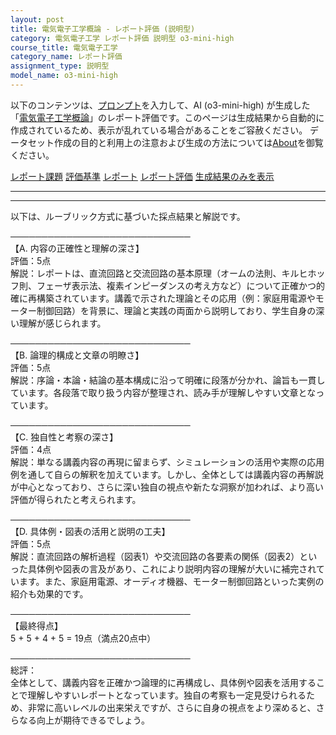 ```yaml
---
layout: post
title: 電気電子工学概論 - レポート評価 (説明型)
category: 電気電子工学 レポート評価 説明型 o3-mini-high
course_title: 電気電子工学
category_name: レポート評価
assignment_type: 説明型
model_name: o3-mini-high
---
```


以下のコンテンツは、[プロンプト](https://github.com/takedatoshiyuki/synthetic_assignments/tree/main/generated/電気電子工学/o3-mini-high/prompt_レポート評価-説明型.md)を入力して、AI (o3-mini-high) が生成した「[電気電子工学概論](/contents/電気電子工学/)」のレポート評価です。このページは生成結果から自動的に作成されているため、表示が乱れている場合があることをご容赦ください。
データセット作成の目的と利用上の注意および生成の方法については[About](/About)を御覧ください。

[レポート課題](../レポート課題-説明型)
[評価基準](../評価基準-説明型)
[レポート](../レポート-説明型)
[レポート評価](../レポート評価-説明型)
[生成結果のみを表示](https://github.com/takedatoshiyuki/synthetic_assignments/tree/main/generated/電気電子工学/o3-mini-high/レポート評価-説明型.md)
  

***
***
  
以下は、ルーブリック方式に基づいた採点結果と解説です。

─────────────────────────────  
【A. 内容の正確性と理解の深さ】  
評価：5点  
解説：レポートは、直流回路と交流回路の基本原理（オームの法則、キルヒホッフ則、フェーザ表示法、複素インピーダンスの考え方など）について正確かつ的確に再構築されています。講義で示された理論とその応用（例：家庭用電源やモーター制御回路）を背景に、理論と実践の両面から説明しており、学生自身の深い理解が感じられます。

─────────────────────────────  
【B. 論理的構成と文章の明瞭さ】  
評価：5点  
解説：序論・本論・結論の基本構成に沿って明確に段落が分かれ、論旨も一貫しています。各段落で取り扱う内容が整理され、読み手が理解しやすい文章となっています。

─────────────────────────────  
【C. 独自性と考察の深さ】  
評価：4点  
解説：単なる講義内容の再現に留まらず、シミュレーションの活用や実際の応用例を通して自らの解釈を加えています。しかし、全体としては講義内容の再解説が中心となっており、さらに深い独自の視点や新たな洞察が加われば、より高い評価が得られたと考えられます。

─────────────────────────────  
【D. 具体例・図表の活用と説明の工夫】  
評価：5点  
解説：直流回路の解析過程（図表1）や交流回路の各要素の関係（図表2）といった具体例や図表の言及があり、これにより説明内容の理解が大いに補完されています。また、家庭用電源、オーディオ機器、モーター制御回路といった実例の紹介も効果的です。

─────────────────────────────  
【最終得点】  
5 + 5 + 4 + 5 = 19点（満点20点中）

─────────────────────────────  
総評：  
全体として、講義内容を正確かつ論理的に再構成し、具体例や図表を活用することで理解しやすいレポートとなっています。独自の考察も一定見受けられるため、非常に高いレベルの出来栄えですが、さらに自身の視点をより深めると、さらなる向上が期待できるでしょう。
